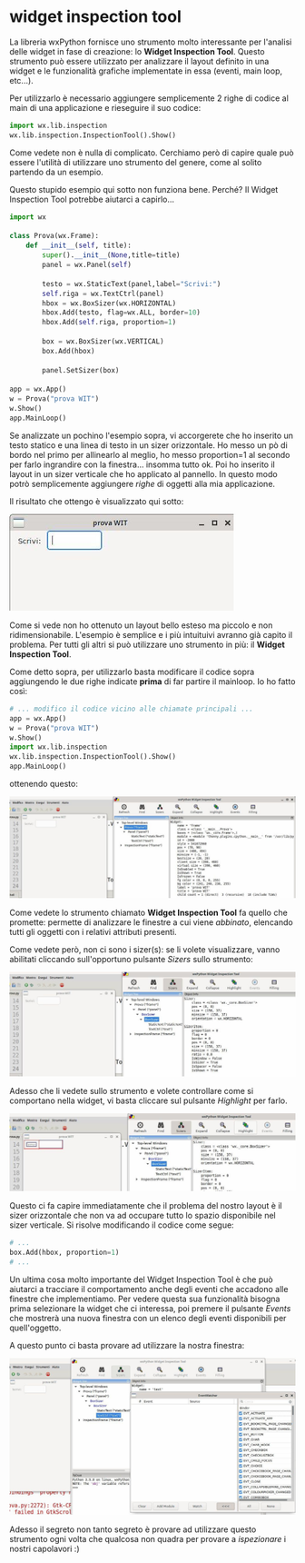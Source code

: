 # widget inspection tool

La libreria wxPython fornisce uno strumento molto interessante per
l\'analisi delle widget in fase di creazione: lo **Widget Inspection
Tool**. Questo strumento può essere utilizzato per analizzare il layout
definito in una widget e le funzionalità grafiche implementate in essa
(eventi, main loop, etc\...).

Per utilizzarlo è necessario aggiungere semplicemente 2 righe di codice
al main di una applicazione e rieseguire il suo codice:

``` python
import wx.lib.inspection
wx.lib.inspection.InspectionTool().Show()
```

Come vedete non è nulla di complicato. Cerchiamo però di capire quale
può essere l\'utilità di utilizzare uno strumento del genere, come al
solito partendo da un esempio.

Questo stupido esempio qui sotto non funziona bene. Perché? Il Widget
Inspection Tool potrebbe aiutarci a capirlo\...

``` python
import wx

class Prova(wx.Frame):
    def __init__(self, title):
        super().__init__(None,title=title)
        panel = wx.Panel(self)

        testo = wx.StaticText(panel,label="Scrivi:")
        self.riga = wx.TextCtrl(panel)
        hbox = wx.BoxSizer(wx.HORIZONTAL)
        hbox.Add(testo, flag=wx.ALL, border=10)
        hbox.Add(self.riga, proportion=1)

        box = wx.BoxSizer(wx.VERTICAL)
        box.Add(hbox)

        panel.SetSizer(box)

app = wx.App()
w = Prova("prova WIT")
w.Show()
app.MainLoop()
```

Se analizzate un pochino l\'esempio sopra, vi accorgerete che ho
inserito un testo statico e una linea di testo in un sizer orizzontale.
Ho messo un pò di bordo nel primo per allinearlo al meglio, ho messo
proportion=1 al secondo per farlo ingrandire con la finestra\... insomma
tutto ok. Poi ho inserito il layout in un sizer verticale che ho
applicato al pannello. In questo modo potrò semplicemente aggiungere
*righe* di oggetti alla mia applicazione.

Il risultato che ottengo è visualizzato qui sotto:

![image](images/wit_layout.jpg)

Come si vede non ho ottenuto un layout bello esteso ma piccolo e non
ridimensionabile. L\'esempio è semplice e i più intuituivi avranno già
capito il problema. Per tutti gli altri si può utilizzare uno strumento
in più: il **Widget Inspection Tool**.

Come detto sopra, per utilizzarlo basta modificare il codice sopra
aggiungendo le due righe indicate **prima** di far partire il mainloop.
Io ho fatto così:

``` python
# ... modifico il codice vicino alle chiamate principali ...
app = wx.App()
w = Prova("prova WIT")
w.Show()
import wx.lib.inspection
wx.lib.inspection.InspectionTool().Show()
app.MainLoop()
```

ottenendo questo:

![image](images/wit.jpg)

Come vedete lo strumento chiamato **Widget Inspection Tool** fa quello
che promette: permette di analizzare le finestre a cui viene *abbinato*,
elencando tutti gli oggetti con i relativi attributi presenti.

Come vedete però, non ci sono i sizer(s): se li volete visualizzare,
vanno abilitati cliccando sull\'opportuno pulsante *Sizers* sullo
strumento:

![image](images/wit_sizer.jpg)

Adesso che li vedete sullo strumento e volete controllare come si
comportano nella widget, vi basta cliccare sul pulsante *Highlight* per
farlo.

![image](images/wit_highlight.jpg)

Questo ci fa capire immediatamente che il problema del nostro layout è
il sizer orizzontale che non va ad occupare tutto lo spazio disponibile
nel sizer verticale. Si risolve modificando il codice come segue:

``` python
# ...
box.Add(hbox, proportion=1)
# ...
```

Un ultima cosa molto importante del Widget Inspection Tool è che può
aiutarci a tracciare il comportamento anche degli eventi che accadono
alle finestre che implementiamo. Per vedere questa sua funzionalità
bisogna prima selezionare la widget che ci interessa, poi premere il
pulsante *Events* che mostrerà una nuova finestra con un elenco degli
eventi disponibili per quell\'oggetto.

A questo punto ci basta provare ad utilizzare la nostra finestra:

![image](images/wit_events.jpg)

Adesso il segreto non tanto segreto è provare ad utilizzare questo
strumento ogni volta che qualcosa non quadra per provare a *ispezionare*
i nostri capolavori :)
